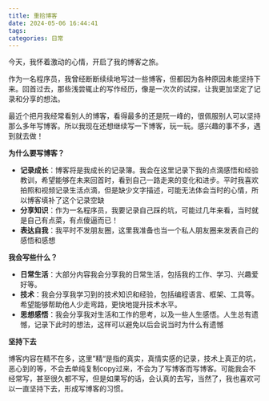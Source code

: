 ```yaml
---
title: 重拾博客
date: 2024-05-06 16:44:41
tags:
categories: 日常
---
```


今天，我怀着激动的心情，开启了我的博客之旅。

作为一名程序员，我曾经断断续续地写过一些博客，但都因为各种原因未能坚持下来。回首过去，那些浅尝辄止的写作经历，像是一次次的试探，让我更加坚定了记录和分享的想法。

最近个把月我经常看别人的博客，看得最多的还是阮一峰的，很佩服别人可以坚持那么多年写博客。所以我现在还想继续写一下博客，玩一玩。感兴趣的事不多，遇到就去做！

**为什么要写博客？**

- **记录成长**：博客将是我成长的记录簿。我会在这里记录下我的点滴感悟和经验教训，希望能够在未来回首时，看到自己一路走来的变化和进步。平时我喜欢拍照和视频记录生活点滴，但是缺少文字描述，可能无法体会当时的心情，所以博客填补了这个记录空缺
- **分享知识**：作为一名程序员，我要记录自己踩的坑，可能过几年来看，当时就是自己有点菜，有点傻逼而已！
- **表达自我**：我平时不发朋友圈，这里我准备也当一个私人朋友圈来发表自己的感悟和感想

**我会写些什么？**

- **日常生活**：大部分内容我会分享我的日常生活，包括我的工作、学习、兴趣爱好等。
- **技术**：我会分享我学习到的技术知识和经验，包括编程语言、框架、工具等。希望能够帮助他人少走弯路，更快地提升技术水平。
- **思想感悟**：我会分享我对生活和工作的思考，以及一些人生感悟。人生总有遗憾，记录下此时的想法，这样可以避免以后会说当时为什么有遗憾

**坚持下去**

博客内容在精不在多，这里”精“是指的真实，真情实感的记录，技术上真正的坑，恶心到的等，不会去单纯复制copy过来，不会为了写博客而写博客。可能我会不经常写，甚至很久都不写，但是如果写的话，会认真的去写，当然了，我也喜欢可以一直坚持下去，形成写博客的习惯。
